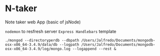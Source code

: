 N-taker
=======
Note taker web App (basic of jsNode)

`nodemon` to resfresh server
`Express Handlebars` template

```
./mongod --directoryperdb --dbpath /Users/Jalfredo/Documents/mongodb-osx-x86_64-3.4.9/data/db --logpath /Users/Jalfredo/Documents/mongodb-osx-x86_64-3.4.9/log/mongo.log --logappend --rest &
```
